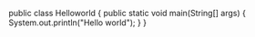 public class Helloworld
{
public static void main(String[] args)
{
System.out.println("Hello world");
}
}
